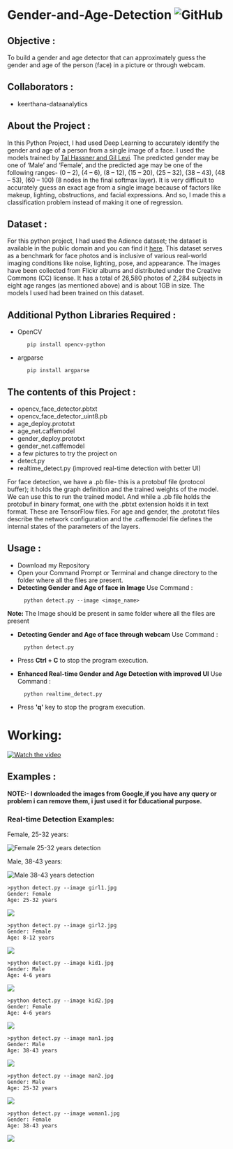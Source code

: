 # Gender-and-Age-Detection   <img alt="GitHub" src="https://img.shields.io/github/license/smahesh29/Gender-and-Age-Detection">


<h2>Objective :</h2>
<p>To build a gender and age detector that can approximately guess the gender and age of the person (face) in a picture or through webcam.</p>

<h2>Collaborators :</h2>
<ul>
  <li>keerthana-dataanalytics</li>
</ul>

<h2>About the Project :</h2>
<p>In this Python Project, I had used Deep Learning to accurately identify the gender and age of a person from a single image of a face. I used the models trained by <a href="https://talhassner.github.io/home/projects/Adience/Adience-data.html">Tal Hassner and Gil Levi</a>. The predicted gender may be one of ‘Male’ and ‘Female’, and the predicted age may be one of the following ranges- (0 – 2), (4 – 6), (8 – 12), (15 – 20), (25 – 32), (38 – 43), (48 – 53), (60 – 100) (8 nodes in the final softmax layer). It is very difficult to accurately guess an exact age from a single image because of factors like makeup, lighting, obstructions, and facial expressions. And so, I made this a classification problem instead of making it one of regression.</p>

<h2>Dataset :</h2>
<p>For this python project, I had used the Adience dataset; the dataset is available in the public domain and you can find it <a href="https://www.kaggle.com/ttungl/adience-benchmark-gender-and-age-classification">here</a>. This dataset serves as a benchmark for face photos and is inclusive of various real-world imaging conditions like noise, lighting, pose, and appearance. The images have been collected from Flickr albums and distributed under the Creative Commons (CC) license. It has a total of 26,580 photos of 2,284 subjects in eight age ranges (as mentioned above) and is about 1GB in size. The models I used had been trained on this dataset.</p>

<h2>Additional Python Libraries Required :</h2>
<ul>
  <li>OpenCV</li>

       pip install opencv-python
</ul>
<ul>
 <li>argparse</li>

       pip install argparse
</ul>

<h2>The contents of this Project :</h2>
<ul>
  <li>opencv_face_detector.pbtxt</li>
  <li>opencv_face_detector_uint8.pb</li>
  <li>age_deploy.prototxt</li>
  <li>age_net.caffemodel</li>
  <li>gender_deploy.prototxt</li>
  <li>gender_net.caffemodel</li>
  <li>a few pictures to try the project on</li>
  <li>detect.py</li>
  <li>realtime_detect.py (improved real-time detection with better UI)</li>
 </ul>
 <p>For face detection, we have a .pb file- this is a protobuf file (protocol buffer); it holds the graph definition and the trained weights of the model. We can use this to run the trained model. And while a .pb file holds the protobuf in binary format, one with the .pbtxt extension holds it in text format. These are TensorFlow files. For age and gender, the .prototxt files describe the network configuration and the .caffemodel file defines the internal states of the parameters of the layers.</p>

 <h2>Usage :</h2>
 <ul>
  <li>Download my Repository</li>
  <li>Open your Command Prompt or Terminal and change directory to the folder where all the files are present.</li>
  <li><b>Detecting Gender and Age of face in Image</b> Use Command :</li>

      python detect.py --image <image_name>
</ul>
  <p><b>Note: </b>The Image should be present in same folder where all the files are present</p>
<ul>
  <li><b>Detecting Gender and Age of face through webcam</b> Use Command :</li>

      python detect.py
</ul>
<ul>
  <li>Press <b>Ctrl + C</b> to stop the program execution.</li>
</ul>

<ul>
  <li><b>Enhanced Real-time Gender and Age Detection with improved UI</b> Use Command :</li>

      python realtime_detect.py
</ul>
<ul>
  <li>Press <b>'q'</b> key to stop the program execution.</li>
</ul>

# Working:
[![Watch the video](https://img.youtube.com/vi/ReeccRD21EU/0.jpg)](https://youtu.be/ReeccRD21EU)

<h2>Examples :</h2>
<p><b>NOTE:- I downloaded the images from Google,if you have any query or problem i can remove them, i just used it for Educational purpose.</b></p>

<h3>Real-time Detection Examples:</h3>

<p>Female, 25-32 years:</p>
<img src="demo_images/female_25_32.jpg" alt="Female 25-32 years detection">

<p>Male, 38-43 years:</p>
<img src="demo_images/male_38_43.jpg" alt="Male 38-43 years detection">

    >python detect.py --image girl1.jpg
    Gender: Female
    Age: 25-32 years

<img src="Example/Detecting age and gender girl1.png">

    >python detect.py --image girl2.jpg
    Gender: Female
    Age: 8-12 years

<img src="Example/Detecting age and gender girl2.png">

    >python detect.py --image kid1.jpg
    Gender: Male
    Age: 4-6 years

<img src="Example/Detecting age and gender kid1.png">

    >python detect.py --image kid2.jpg
    Gender: Female
    Age: 4-6 years

<img src="Example/Detecting age and gender kid2.png">

    >python detect.py --image man1.jpg
    Gender: Male
    Age: 38-43 years

<img src="Example/Detecting age and gender man1.png">

    >python detect.py --image man2.jpg
    Gender: Male
    Age: 25-32 years

<img src="Example/Detecting age and gender man2.png">

    >python detect.py --image woman1.jpg
    Gender: Female
    Age: 38-43 years

<img src="Example/Detecting age and gender woman1.png">

